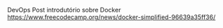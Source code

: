 
DevOps
Post introdutório sobre Docker
https://www.freecodecamp.org/news/docker-simplified-96639a35ff36/
